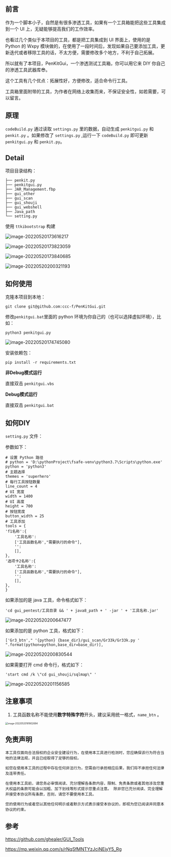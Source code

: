 ## 前言

作为一个脚本小子，自然是有很多渗透工具，如果有一个工具箱能把这些工具集成到一个 UI 上，无疑能够提高我们的工作效率。

也看过几个类似于本项目的工具，都是把工具集成到 UI 界面上，使用的是 Python 的 Wxpy 模块做的，在使用了一段时间后，发现如果自己要添加工具，更新迭代或者移除工具的话，不太方便，需要修改多个地方，不利于自己拓展。

所以就有了本项目，PenKitGui，一个渗透测试工具箱，你可以用它来 DIY 你自己的渗透工具武器库😎。

这个工具有几个优点：拓展性好，方便修改，适合命令行工具。

工具箱里面附带的工具，为作者在网络上收集而来，不保证安全性，如若需要，可以留言。

## 原理

`codeBuild.py`  通过读取 `settings.py` 里的数据，自动生成 `penkitgui.py` 和 `penkit.py` 。如果修改了 `settings.py` ,运行一下 `codeBuild.py` 即可更新 `penkitgui.py` 和 `penkit.py`。

## Detail

项目目录结构：

```
├── penkit.py
├── penkitgui.py
├── JAR_Management.fbp
├── gui_other
├── gui_scan
├── gui_shouji
├── gui_webshell
├── Java_path
└── setting.py
```

使用 `ttkibootstrap` 构建

![image-20220520173616217](imgs/README/image-20220520173616217.png)

![image-20220520173823059](imgs/README/image-20220520173823059.png)

![image-20220520173840685](imgs/README/image-20220520173840685.png)



![image-20220520200321193](imgs/README/image-20220520200321193.png)

## 如何使用

克隆本项目到本地：

```
git clone git@github.com:ccc-f/PenKitGui.git
```

修改`penkitgui.bat`里面的 python 环境为你自己的（也可以选择虚拟环境），比如：

```
python3 penkitgui.py
```

![image-20220520174745080](imgs/README/image-20220520174745080.png)

安装依赖包：

```
pip install -r requirements.txt
```

**非Debug模式运行**

直接双击 `penkitgui.vbs`

**Debug模式运行**

直接双击 `penkitgui.bat`

## 如何DIY

`setting.py` 文件：

参数如下：

```
# 设置 Python 路径
# python = 'D:\pythonProject\fsafe-venv\python3.7\Scripts\python.exe'
python = 'python3'
# 主题选择
themes = 'superhero'
# 每行工具按钮数量
line_count = 4
# UI 宽度
width = 1400
# UI 高度
height = 700
# 按钮宽度
button_width = 25
# 工具添加
tools = {
'f1名称':{
	'工具名称':
	['工具函数名称',"需要执行的命令"],
	'':
	[],
},
'选项卡2名称':{
	'工具名称':
	['工具函数名称',"需要执行的命令"],
	'':
	[],
},
}
```

如果添加的是 java 工具，命令格式如下：

```
'cd gui_pentest/工具目录 && ' + java8_path + ' -jar ' + '工具名称.jar'
```

![image-20220520200647477](imgs/README/image-20220520200647477.png)

如果添加的是 python 工具，格式如下：

```
['Gr3_btn'," '{python} {base_dir}/gui_scan/Gr33k/Gr33k.py ' ".format(python=python,base_dir=base_dir)],
```

![image-20220520200830544](imgs/README/image-20220520200830544.png)

如果需要打开 cmd 命令行，格式如下：

```
'start cmd /k \"cd gui_shouji/sqlmap\" '
```

![image-20220520201156585](imgs/README/image-20220520201156585.png)



## 注意事项

1. 工具函数名称不能使用**数字特殊字符**开头，建议采用统一格式，`name_btn` 。

<img src="imgs/README/image-20220520181802694.png" alt="image-20220520181802694" style="zoom:50%;" />

## 免责声明

```
本工具仅面向合法授权的企业安全建设行为，在使用本工具进行检测时，您应确保该行为符合当地的法律法规，并且已经取得了足够的授权。  

如您在使用本工具的过程中存在任何非法行为，您需自行承担相应后果，我们将不承担任何法律及连带责任。 

在使用本工具前，请您务必审慎阅读、充分理解各条款内容，限制、免责条款或者其他涉及您重大权益的条款可能会以加粗、加下划线等形式提示您重点注意。 除非您已充分阅读、完全理解并接受本协议所有条款，否则，请您不要使用本工具。

您的使用行为或者您以其他任何明示或者默示方式表示接受本协议的，即视为您已阅读并同意本协议的约束。 
```

## 参考

https://github.com/ghealer/GUI_Tools

https://mp.weixin.qq.com/s/rNqSfMNTYzJciNEjyY5_Rg



